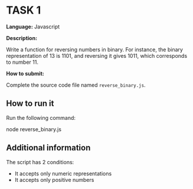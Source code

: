 # TASK 1

**Language:** Javascript

**Description:**

Write a function for reversing numbers in binary. For instance, the binary representation of 13 is 1101, and reversing it gives 1011, which corresponds to number 11.

**How to submit:**

Complete the source code file named `reverse_binary.js`.



## How to run it


Run the following command:

node reverse_binary.js

## Additional information

The script has 2 conditions:

 * It accepts only numeric representations
 * It accepts only positive numbers


